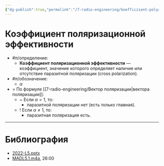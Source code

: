 ```yaml
---
{"dg-publish":true,"permalink":"/7-radio-engineering/koefficzient-polyarizaczionnoj-effektivnosti/","title":"Коэффициент поляризационной эффективности"}
---
```



# Коэффициент поляризационной эффективности

- #π/определение:
	- **Коэффициент поляризационной эффективности** — коэффициент, значение которого определяет наличие или отсутствие паразитной поляризации (cross polarization).
- #π/обозначение:
	- $\alpha$
- = По формуле [[7-radio-engineering/Вектор поляризации\|вектора поляризации]]:
	- ~ Если $\alpha=1$, то:
		- паразитной поляризации нет (есть только главная).
	- ! Если $\alpha \neq 1$, то:
		- паразитная поляризация есть.

---

# Библиография

- [2022-L5.pptx](file:///C:%5CUsers%5CMojo%5CiCloudDrive%5C_university%5CIllarionov%5Clecture-presentations%5C2022-L5.pptx)
- [MADL5.1.m4a](file:///C:%5CUsers%5CMojo%5CiCloudDrive%5C_university%5CIllarionov%5Clecture-recording%5CMADL5.1.m4a), 26:00

